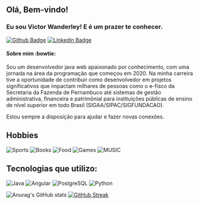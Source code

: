 ## Olá, Bem-vindo!
### Eu sou Victor Wanderley! E é um prazer te conhecer.

[![Github Badge](https://img.shields.io/badge/-Github-000?style=flat-square&logo=Github&logoColor=white&link=https://github.com/victorwanderley1)](https://github.com/victorwanderley1)
[![Linkedin Badge](https://img.shields.io/badge/-LinkedIn-blue?style=flat-square&logo=Linkedin&logoColor=white&link=https://www.linkedin.com/in/victor-wanderley/)](https://www.linkedin.com/in/victor-wanderley/)

#### Sobre mim :bowtie:
Sou um desenvolvedor java web apaixonado por conhecimento, com uma jornada na área da programação que começou em 2020. Na minha carreira tive a oportunidade de contribuir como desenvolvedor em projetos significativos que impactam milhares de pessoas como o e-fisco da Secretaria da Fazenda de Pernambuco até sistemas de gestão administrativa, financeira e patrimônial para instituições públicas de ensino de nível superior em todo Brasil (SIGAA/SIPAC/SIGFUNDACAO).

Estou sempre a disposição para ajudar e fazer novas conexões.

## Hobbies

  <img alt="Sports" src="https://img.shields.io/badge/SPORTS-SPRINT-FF4500?style=flat-square" />
    <img alt="Books" src="https://img.shields.io/badge/BOOKS-TECH%2C%20CRIMINAL%20AND%20PERSONAL%20IMPROVEMENT-FF4500?style=flat-square" />
      <img alt="Food" src="https://img.shields.io/badge/FOOD-ITALIAN-FF4500?style=flat-square" />
        <img alt="Games" src="https://img.shields.io/badge/GAMES-FLIGHT%20SIMULATION,%20AGE%20OF%20EMPIRES%20III,%20THE%20SIMS-FF4500?style=flat-square" />
                <img alt="MUSIC" src="https://img.shields.io/badge/MUSIC-PIANO%20GUITAR%20-FF4500?style=flat-square" />

## Tecnologias que utilizo:
![Java](https://img.shields.io/badge/java-%23ED8B00.svg?style=for-the-badge&logo=openjdk&logoColor=white) ![Angular](https://img.shields.io/badge/Angular-DD0031?style=for-the-badge&logo=angular&logoColor=white) ![PostgreSQL](https://img.shields.io/badge/PostgreSQL-000?style=for-the-badge&logo=postgresql) ![Python](https://img.shields.io/badge/python-3670A0?style=for-the-badge&logo=python&logoColor=ffdd54)

![Anurag's GitHub stats](https://github-readme-stats.vercel.app/api?username=victorwanderley1&show_icons=true&theme=gruvbox&bg_color#000000)
[![GitHub Streak](https://streak-stats.demolab.com/?user=victorwanderley1&theme=bear&background=000&border=30A3DC&dates=FFF)](https://git.io/streak-stats)